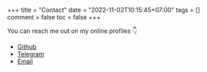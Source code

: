 +++
title = "Contact"
date = "2022-11-02T10:15:45+07:00"
tags = []
comment = false
toc = false
+++

You can reach me out on my online profiles :point_down:

- [Github](https://github.com/ntk148v)
- [Telegram](https://t.me/@kiennt26)
- [Email](mailto:kiennt2609@gmail.com)
